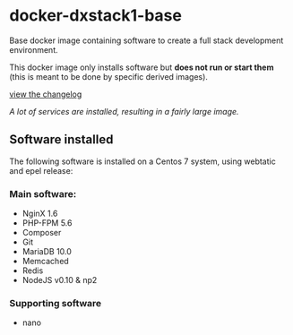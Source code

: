 # docker-dxstack1-base

Base docker image containing software to create a full stack development environment.

This docker image only installs software but **does not run or start them** (this is meant to be done by specific derived images).

[view the changelog](doc/changelog.md)

*A lot of services are installed, resulting in a fairly large image.*



## Software installed

The following software is installed on a Centos 7 system, using webtatic and epel release:

### Main software:

* NginX 1.6
* PHP-FPM 5.6
* Composer
* Git
* MariaDB 10.0
* Memcached
* Redis
* NodeJS v0.10 & np2

### Supporting software

* nano

